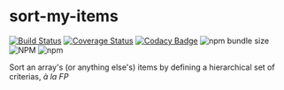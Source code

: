 # sort-my-items

[![Build Status](https://travis-ci.org/liitfr/sort-my-items.svg?branch=master)](https://travis-ci.org/liitfr/sort-my-items)
[![Coverage Status](https://coveralls.io/repos/github/liitfr/sort-my-items/badge.svg?branch=master)](https://coveralls.io/github/liitfr/sort-my-items?branch=master)
[![Codacy Badge](https://api.codacy.com/project/badge/Grade/8132cc6833624b7fbcd65580844d87d7)](https://www.codacy.com/manual/liitfr/sort-my-items?utm_source=github.com&utm_medium=referral&utm_content=liitfr/sort-my-items&utm_campaign=Badge_Grade)
![npm bundle size](https://img.shields.io/bundlephobia/min/sort-my-items.svg)
![NPM](https://img.shields.io/npm/l/sort-my-items.svg)
![npm](https://img.shields.io/npm/v/sort-my-items.svg)

Sort an array's (or anything else's) items by defining a hierarchical set of criterias, _à la FP_
